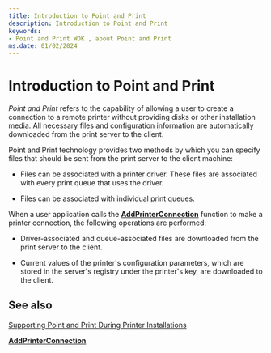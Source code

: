 ```yaml
---
title: Introduction to Point and Print
description: Introduction to Point and Print
keywords:
- Point and Print WDK , about Point and Print
ms.date: 01/02/2024
---
```


# Introduction to Point and Print

*Point and Print* refers to the capability of allowing a user to create a connection to a remote printer without providing disks or other installation media. All necessary files and configuration information are automatically downloaded from the print server to the client.

Point and Print technology provides two methods by which you can specify files that should be sent from the print server to the client machine:

- Files can be associated with a printer driver. These files are associated with every print queue that uses the driver.

- Files can be associated with individual print queues.

When a user application calls the [**AddPrinterConnection**](/windows/win32/printdocs/addprinterconnection) function to make a printer connection, the following operations are performed:

- Driver-associated and queue-associated files are downloaded from the print server to the client.

- Current values of the printer's configuration parameters, which are stored in the server's registry under the printer's key, are downloaded to the client.

## See also

[Supporting Point and Print During Printer Installations](supporting-point-and-print-during-printer-installations.md)

[**AddPrinterConnection**](/windows/win32/printdocs/addprinterconnection)
